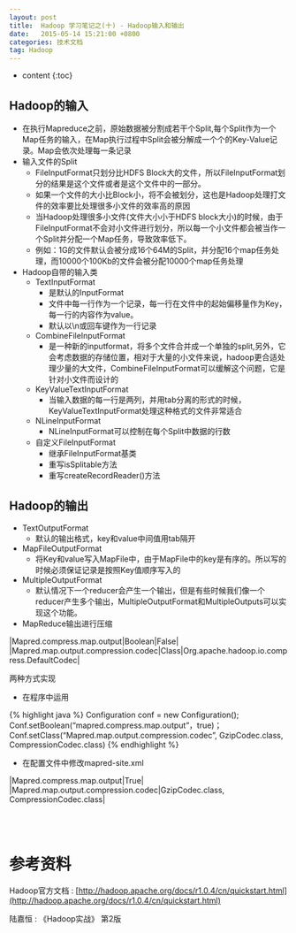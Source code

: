 ```yaml
---
layout: post
title:  Hadoop 学习笔记之(十) - Hadoop输入和输出
date:   2015-05-14 15:21:00 +0800
categories: 技术文档
tag: Hadoop
---
```


* content
{:toc}


Hadoop的输入
---------------------------------

* 在执行Mapreduce之前，原始数据被分割成若干个Split,每个Split作为一个Map任务的输入，在Map执行过程中Split会被分解成一个个的Key-Value记录。Map会依次处理每一条记录
* 输入文件的Split
	+ FileInputFormat只划分比HDFS Block大的文件，所以FileInputFormat划分的结果是这个文件或者是这个文件中的一部分。
	+ 如果一个文件的大小比Block小，将不会被划分，这也是Hadoop处理打文件的效率要比处理很多小文件的效率高的原因
	+ 当Hadoop处理很多小文件(文件大小小于HDFS block大小)的时候，由于FileInputFormat不会对小文件进行划分，所以每一个小文件都会被当作一个Split并分配一个Map任务，导致效率低下。
	+ 例如：1G的文件默认会被分成16个64M的Split，并分配16个map任务处理，而10000个100Kb的文件会被分配10000个map任务处理
* Hadoop自带的输入类
	+ TextInputFormat
		- 是默认的InputFormat
		- 文件中每一行作为一个记录，每一行在文件中的起始偏移量作为Key，每一行的内容作为value。
		- 默认以\n或回车键作为一行记录
	+ CombineFileInputFormat
		- 是一种新的inputformat，将多个文件合并成一个单独的split,另外，它会考虑数据的存储位置，相对于大量的小文件来说，hadoop更合适处理少量的大文件，CombineFileInputFormat可以缓解这个问题，它是针对小文件而设计的
	+ KeyValueTextInputFormat
		- 当输入数据的每一行是两列，并用tab分离的形式的时候，KeyValueTextInputFormat处理这种格式的文件非常适合
	+ NLineInputFormat
		- NLineInputFormat可以控制在每个Split中数据的行数
	+ 自定义FileInputFormat
		- 继承FileInputFormat基类
		- 重写isSplitable方法
		- 重写createRecordReader()方法

Hadoop的输出
---------------------------------

* TextOutputFormat
	+ 默认的输出格式，key和value中间值用tab隔开
* MapFileOutputFormat
	+ 将Key和value写入MapFile中，由于MapFile中的key是有序的。所以写的时候必须保证记录是按照Key值顺序写入的
* MultipleOutputFormat
	+ 默认情况下一个reducer会产生一个输出，但是有些时候我们像一个reducer产生多个输出，MultipleOutputFormat和MultipleOutputs可以实现这个功能。
* MapReduce输出进行压缩

|Mapred.compress.map.output|Boolean|False|
|Mapred.map.output.compression.codec|Class|Org.apache.hadoop.io.compress.DefaultCodec|

两种方式实现

+ 在程序中运用

{% highlight java %}
Configuration conf = new Configuration();
Conf.setBoolean(“mapred.compress.map.output”，true)；
Conf.setClass(“Mapred.map.output.compression.codec”, GzipCodec.class, CompressionCodec.class)
{% endhighlight %}

+ 在配置文件中修改mapred-site.xml

|Mapred.compress.map.output|True|
|Mapred.map.output.compression.codec|GzipCodec.class, CompressionCodec.class|

<br />
<br />

参考资料
=======================

Hadoop官方文档 : [http://hadoop.apache.org/docs/r1.0.4/cn/quickstart.html](http://hadoop.apache.org/docs/r1.0.4/cn/quickstart.html)
<br />

陆嘉恒 : 《Hadoop实战》 第2版

<br />
<br />